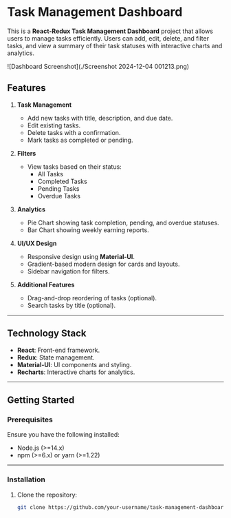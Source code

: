 # Task Management Dashboard

This is a **React-Redux Task Management Dashboard** project that allows users to manage tasks efficiently. Users can add, edit, delete, and filter tasks, and view a summary of their task statuses with interactive charts and analytics.

![Dashboard Screenshot](./Screenshot 2024-12-04 001213.png)


## Features

1. **Task Management**
   - Add new tasks with title, description, and due date.
   - Edit existing tasks.
   - Delete tasks with a confirmation.
   - Mark tasks as completed or pending.

2. **Filters**
   - View tasks based on their status:
     - All Tasks
     - Completed Tasks
     - Pending Tasks
     - Overdue Tasks

3. **Analytics**
   - Pie Chart showing task completion, pending, and overdue statuses.
   - Bar Chart showing weekly earning reports.

4. **UI/UX Design**
   - Responsive design using **Material-UI**.
   - Gradient-based modern design for cards and layouts.
   - Sidebar navigation for filters.

5. **Additional Features**
   - Drag-and-drop reordering of tasks (optional).
   - Search tasks by title (optional).

---

## Technology Stack

- **React**: Front-end framework.
- **Redux**: State management.
- **Material-UI**: UI components and styling.
- **Recharts**: Interactive charts for analytics.

---

## Getting Started

### Prerequisites

Ensure you have the following installed:

- Node.js (>=14.x)
- npm (>=6.x) or yarn (>=1.22)

---

### Installation

1. Clone the repository:
   ```bash
   git clone https://github.com/your-username/task-management-dashboard.git

